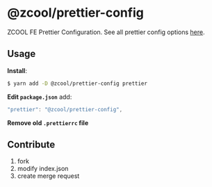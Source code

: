 # @zcool/prettier-config

ZCOOL FE Prettier Configuration. See all prettier config options [here](https://prettier.io/docs/en/options.html).

## Usage
**Install**:
```bash
$ yarn add -D @zcool/prettier-config prettier
```

**Edit `package.json`**
  add: 
  ```js
  "prettier": "@zcool/prettier-config",
  ```

**Remove old `.prettierrc` file**

## Contribute
1. fork
2. modify index.json
3. create merge request
